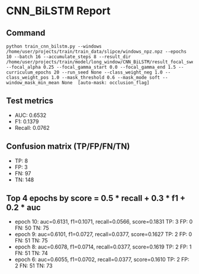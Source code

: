 # CNN_BiLSTM Report

## Command
```
python train_cnn_bilstm.py --windows /home/user/projects/train/train_data/slipce/windows_npz.npz --epochs 10 --batch 16 --accumulate_steps 8 --result_dir /home/user/projects/train/model/long_window/CNN_BiLSTM/result_focal_sweep_smoke/cw01_fg01 --focal_alpha 0.25 --focal_gamma_start 0.0 --focal_gamma_end 1.5 --curriculum_epochs 20 --run_seed None --class_weight_neg 1.0 --class_weight_pos 1.0 --mask_threshold 0.6 --mask_mode soft --window_mask_min_mean None  [auto-mask: occlusion_flag]
```

## Test metrics
- AUC: 0.6532
- F1: 0.1379
- Recall: 0.0762
## Confusion matrix (TP/FP/FN/TN)
- TP: 8
- FP: 3
- FN: 97
- TN: 148

## Top 4 epochs by score = 0.5 * recall + 0.3 * f1 + 0.2 * auc
- epoch 10: auc=0.6131, f1=0.1071, recall=0.0566, score=0.1831  TP: 3 FP: 0 FN: 50 TN: 75
- epoch 9: auc=0.6101, f1=0.0727, recall=0.0377, score=0.1627  TP: 2 FP: 0 FN: 51 TN: 75
- epoch 8: auc=0.6078, f1=0.0714, recall=0.0377, score=0.1619  TP: 2 FP: 1 FN: 51 TN: 74
- epoch 6: auc=0.6055, f1=0.0702, recall=0.0377, score=0.1610  TP: 2 FP: 2 FN: 51 TN: 73
